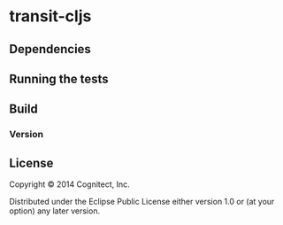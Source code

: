 # transit-cljs

## Dependencies

## Running the tests

## Build

### Version

## License

Copyright © 2014 Cognitect, Inc.

Distributed under the Eclipse Public License either version 1.0 or (at
your option) any later version.
